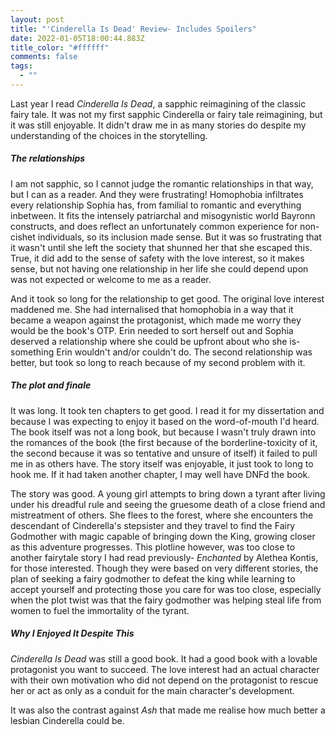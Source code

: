 ```yaml
---
layout: post
title: "'Cinderella Is Dead' Review- Includes Spoilers"
date: 2022-01-05T18:00:44.883Z
title_color: "#ffffff"
comments: false
tags:
  - ""
---
```

Last year I read *Cinderella Is Dead*, a sapphic reimagining of the classic fairy tale. It was not my first sapphic Cinderella or fairy tale reimagining, but it was still enjoyable. It didn't draw me in as many stories do despite my understanding of the choices in the storytelling.

##### The relationships

I am not sapphic, so I cannot judge the romantic relationships in that way, but I can as a reader. And they were frustrating! Homophobia infiltrates every relationship Sophia has, from familial to romantic and everything inbetween. It fits the intensely patriarchal and misogynistic world Bayronn constructs, and does reflect an unfortunately common experience for non-cishet individuals, so its inclusion made sense. But it was so frustrating that it wasn't until she left the society that shunned her that she escaped this. True, it did add to the sense of safety with the love interest, so it makes sense, but not having one relationship in her life she could depend upon was not expected or welcome to me as a reader.

And it took so long for the relationship to get good. The original love interest maddened me. She had internalised that homophobia in a way that it became a weapon against the protagonist, which made me worry they would be the book's OTP. Erin needed to sort herself out and Sophia deserved a relationship where she could be upfront about who she is- something Erin wouldn't and/or couldn't do. The second relationship was better, but took so long to reach because of my second problem with it.

##### The plot and finale

It was long. It took ten chapters to get good. I read it for my dissertation and because I was expecting to enjoy it based on the word-of-mouth I'd heard. The book itself was not a long book, but because I wasn't truly drawn into the romances of the book (the first because of the borderline-toxicity of it, the second because it was so tentative and unsure of itself) it failed to pull me in as others have.  The story itself was enjoyable, it just took to long to hook me. If it had taken another chapter, I may well have DNFd the book.

The story was good. A young girl attempts to bring down a tyrant after living under his dreadful rule and seeing the gruesome death of a close friend and mistreatment of others. She flees to the forest, where she encounters the descendant of Cinderella's stepsister and they travel to find the Fairy Godmother with magic capable of bringing down the King, growing closer as this adventure progresses. This plotline however, was too close to another fairytale story I had read previously- *Enchanted* by Alethea Kontis, for those interested. Though they were based on very different stories, the plan of seeking a fairy godmother to defeat the king while learning to accept yourself and protecting those you care for was too close, especially when the plot twist was that the fairy godmother was helping steal life from women to fuel the immortality of the tyrant.

##### Why I Enjoyed It Despite This

*Cinderella Is Dead* was still a good book. It had a good book with a lovable protagonist you want to succeed. The love interest had an actual character with their own motivation who did not depend  on the protagonist to rescue her or act as only as a conduit for the main character's development.

It was also the contrast against *Ash* that made me realise how much better a lesbian Cinderella could be.